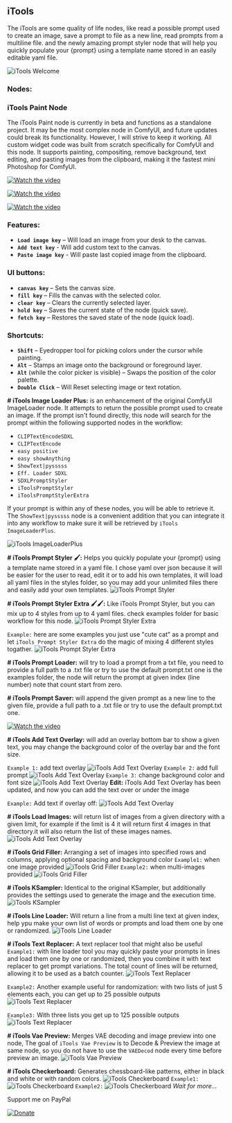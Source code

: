 ## iTools
The iTools are some quality of life nodes, like read a possible prompt used to create an image, save a prompt to file as a new line, read prompts from a multiline file. and the newly amazing prompt styler node that will help you quickly populate your {prompt} using a template name stored in an easily editable yaml file.

![iTools Welcome](examples/iTools_a.webp)
### Nodes:
### **iTools Paint Node**  

The iTools Paint node is currently in beta and functions as a standalone project. It may be the most complex node in ComfyUI, and future updates could break its functionality. However, I will strive to keep it working. All custom widget code was built from scratch specifically for ComfyUI and this node. It supports painting, compositing, remove background, text editing, and pasting images from the clipboard, making it the fastest mini Photoshop for ComfyUI.  

[![Watch the video](https://github.com/user-attachments/assets/29781d9e-cf7e-49b1-9f7c-7c70684fdd9b)](https://github.com/user-attachments/assets/29781d9e-cf7e-49b1-9f7c-7c70684fdd9b)  

[![Watch the video](https://github.com/user-attachments/assets/7961aba8-1cfb-4493-bcad-500ca49f0297)](https://github.com/user-attachments/assets/7961aba8-1cfb-4493-bcad-500ca49f0297)  

[![Watch the video](https://github.com/user-attachments/assets/c0515b70-48a7-4b70-b3fa-080fb877cee5)](https://github.com/user-attachments/assets/c0515b70-48a7-4b70-b3fa-080fb877cee5)  

### **Features:**  
- **`Load image key`** – Will load an image from your desk to the canvas.
- **`Add text key`** - Will add custom text to the canvas.
- **`Paste image key`** - Will paste last copied image from the clipboard.
### **UI buttons:**  
- **`canvas key`** – Sets the canvas size.  
- **`fill key`** – Fills the canvas with the selected color.  
- **`clear key`** – Clears the currently selected layer.  
- **`hold key`** – Saves the current state of the node (quick save).  
- **`fetch key`** – Restores the saved state of the node (quick load).  

### **Shortcuts:**  
- **`Shift`** – Eyedropper tool for picking colors under the cursor while painting.  
- **`Alt`** – Stamps an image onto the background or foreground layer.  
- **`Alt`** (while the color picker is visible) – Swaps the position of the color palette.
- **`Double Click`** – Will Reset selecting image or text rotation.  

**# iTools Image Loader Plus:** is an enhancement of the original ComfyUI ImageLoader node. It attempts to return the possible prompt used to create an image. If the prompt isn't found directly, this node will search for the prompt within the following supported nodes in the workflow:

  - `CLIPTextEncodeSDXL`
  - `CLIPTextEncode`
  - `easy positive`
  - `easy showAnything`
  - `ShowText|pysssss`
  - `Eff. Loader SDXL`
  - `SDXLPromptStyler`
  - `iToolsPromptStyler`
  - `iToolsPromptStylerExtra`

If your prompt is within any of these nodes, you will be able to retrieve it. The `ShowText|pysssss` node is a convenient addition that you can integrate it into any workflow to make sure it will be retrieved by `iTools ImageLoaderPlus`.

![iTools ImageLoaderPlus](examples/Screenshot1.jpg)

**# iTools Prompt Styler 🖌️:** Helps you quickly populate your {prompt} using a template name stored in a yaml file. I chose yaml over json because it will be easier for the user to read, edit it or to add his own templates, it will load all yaml files in the styles folder, so you may add your unlimited files there and easily add your own templates.
![iTools Prompt Styler](examples/prompt_styler.jpg)

**# iTools Prompt Styler Extra 🖌️🖌️:** Like iTools Prompt Styler, but you can mix up to 4 styles from up to 4 yaml files. check examples folder for basic workflow for this node.
![iTools Prompt Styler Extra](examples/Screenshot6.jpg)

`Example:` here are some examples you just use "cute cat" as a prompt and let `iTools Prompt Styler Extra` do the magic of mixing 4 different styles togather.
![iTools Prompt Styler Extra](examples/Screenshot7.jpg)

**# iTools Prompt Loader:** will try to load a prompt from a txt file, you need to provide a full path to a .txt file or try to use the default prompt.txt one is the examples folder, the node will return the prompt at given index (line number) note that count start from zero.

**# iTools Prompt Saver:** will append the given prompt as a new line to the given file, provide a full path to a .txt file or try to use the default prompt.txt one.

[![Watch the video](https://github.com/user-attachments/assets/22af7830-066f-498e-a90f-0513b56fa343)](https://github.com/user-attachments/assets/22af7830-066f-498e-a90f-0513b56fa343)

**# iTools Add Text Overlay:** will add an overlay bottom bar to show a given text, you may change the background color of the overlay bar and the font size.

`Example 1:` add text overlay
![iTools Add Text Overlay](examples/Screenshot2.jpg)
`Example 2:` add full prompt
![iTools Add Text Overlay](examples/Screenshot4.jpg)
`Example 3:` change background color and font size
![iTools Add Text Overlay](examples/Screenshot3.jpg)
**Edit:** iTools Add Text Overlay has been updated, and now you can add the text over or under the image

`Example:` Add text if overlay off: 
![iTools Add Text Overlay](examples/overlay_preview.jpg)

**# iTools Load Images:** will return list of images from a given directory with a given limit, for example if the limit is 4 it will return first 4 images in that directory.it will also return the list of these images names.
![iTools Add Text Overlay](examples/Screenshot5.jpg)

**# iTools Grid Filler:** Arranging a set of images into specified rows and columns, applying optional spacing and background color
`Example1:` when one image provided
![iTools Grid Filler](examples/Screenshot13.jpg)
`Example2:` when multi-images provided
![iTools Grid Filler](examples/Screenshot14.jpg)

**# iTools KSampler:** Identical to the original KSampler, but additionally provides the settings used to generate the image and the execution time.
![iTools KSampler](examples/Screenshot15.jpg)

**# iTools Line Loader:**
Will return a line from a multi line text at given index, help ypu make your own list of words or prompts and load them one by one or randomized.
![iTools Line Loader](examples/Screenshot9.jpg)

**# iTools Text Replacer:** A text replacer tool that might also be useful
`Example1:` with line loader tool you may quickly paste your prompts in lines and load them one by one or randomized, then you combine it with text replacer to get prompt variations. The total count of lines will be returned, allowing it to be used as a batch counter.
![iTools Text Replacer](examples/Screenshot10.jpg)

`Example2:` Another example useful for randomization: with two lists of just 5 elements each, you can get up to 25 possible outputs
![iTools Text Replacer](examples/Screenshot11.jpg)

`Example3:` With three lists you get up to 125 possible outputs
![iTools Text Replacer](examples/Screenshot12.jpg)

**# iTools Vae Preview:**
Merges VAE decoding and image preview into one node, The goal of `iTools Vae Preview`  is to Decode & Preview the image at same node, so you do not have to use the `VAEDecod` node every time before preview an image.
![iTools Vae Preview](examples/Screenshot16.jpg)

**# iTools Checkerboard:**
Generates chessboard-like patterns, either in black and white or with random colors.
![iTools Checkerboard](examples/Screenshot18.jpg)
`Example1:`
![iTools Checkerboard](examples/Screenshot17.jpg)
`Example2:`
![iTools Checkerboard](examples/Screenshot19.jpg)
_Wait for more..._

Support me on PayPal

[![Donate](https://img.shields.io/badge/Support-PayPal-blue.svg)](https://paypal.me/mohammadmoustafa1)

